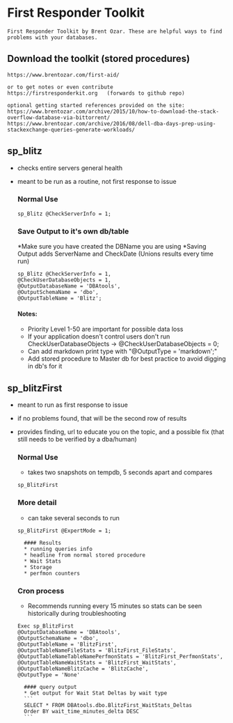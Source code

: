 # First Responder Toolkit

    First Responder Toolkit by Brent Ozar. These are helpful ways to find problems with your databases.
    
## Download the toolkit (stored procedures)

    https://www.brentozar.com/first-aid/
    
    or to get notes or even contribute
    https://firstresponderkit.org   (forwards to github repo)
    
    optional getting started references provided on the site:
    https://www.brentozar.com/archive/2015/10/how-to-download-the-stack-overflow-database-via-bittorrent/
    https://www.brentozar.com/archive/2016/08/dell-dba-days-prep-using-stackexchange-queries-generate-workloads/
    
## sp_blitz

* checks entire servers general health
* meant to be run as a routine, not first response to issue

    ### Normal Use
    ```
    sp_Blitz @CheckServerInfo = 1;
    ```
    
    ### Save Output to it's own db/table
    *Make sure you have created the DBName you are using
    *Saving Output adds ServerName and CheckDate (Unions results every time run)
    
    ```
    sp_Blitz @CheckServerInfo = 1,
    @CheckUserDatabaseObjects = 1,
    @OutputDatabaseName = 'DBAtools',
    @OutputSchemaName = 'dbo',
    @OutputTableName = 'Blitz';
    ```
    
    
    #### Notes: 
    * Priority Level 1-50 are important for possible data loss
    * If your application doesn't control users don't run CheckUserDatabaseObjects -> @CheckUserDatabaseObjects = 0;
    * Can add markdown print type with "@OutputType = 'markdown';"
    * Add stored procedure to Master db for best practice to avoid digging in db's for it
    
## sp_blitzFirst

* meant to run as first response to issue
* if no problems found, that will be the second row of results
* provides finding, url to educate you on the topic, and a possible fix (that still needs to be verified by a dba/human)

    ### Normal Use
    * takes two snapshots on tempdb, 5 seconds apart and compares
    ```
    sp_BlitzFirst
    ```
        
    ### More detail
    * can take several seconds to run
    ```
    sp_BlitzFirst @ExpertMode = 1;
    ```
        #### Results
        * running queries info
        * headline from normal stored procedure
        * Wait Stats
        * Storage
        * perfmon counters
        
    ### Cron process
    
    * Recommends running every 15 minutes so stats can be seen historically during troubleshooting
    
    
    ```
    Exec sp_BlitzFirst
	@OutputDatabaseName = 'DBAtools',
	@OutputSchemaName = 'dbo',
	@OutputTableName = 'BlitzFirst',
	@OutputTableNameFileStats = 'BlitzFirst_FileStats',
	@OutputTableNameTableNamePerfmonStats = 'BlitzFirst_PerfmonStats',
	@OutputTableNameWaitStats = 'BlitzFirst_WaitStats',
	@OutputTableNameBlitzCache = 'BlitzCache',
	@OutputType = 'None'
    ```
    
        #### query output
        * Get output for Wait Stat Deltas by wait type
        ```
        SELECT * FROM DBAtools.dbo.BlitzFirst_WaitStats_Deltas
        Order BY wait_time_minutes_delta DESC
        ```
    

